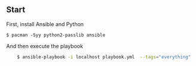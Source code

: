 ## Start

First, install Ansible and Python

	$ pacman -Syy python2-passlib ansible

And then execute the playbook

```bash
	$ ansible-playbook -i localhost playbook.yml  --tags="everything"
```
